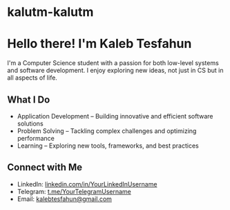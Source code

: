 # kalutm-kalutm
# Hello there! I'm Kaleb Tesfahun

I'm a Computer Science student with a passion for both low-level systems and software development. I enjoy exploring new ideas, not just in CS but in all aspects of life.

## What I Do  
- Application Development – Building innovative and efficient software solutions  
- Problem Solving – Tackling complex challenges and optimizing performance  
- Learning – Exploring new tools, frameworks, and best practices  

## Connect with Me  
- LinkedIn: [linkedin.com/in/YourLinkedInUsername](https://www.linkedin.com/in/kaleb-tsefahun-016677308/)  
- Telegram: [t.me/YourTelegramUsername](https://t.me/kalutm)  
- Email: kalebtesfahun@gmail.com
